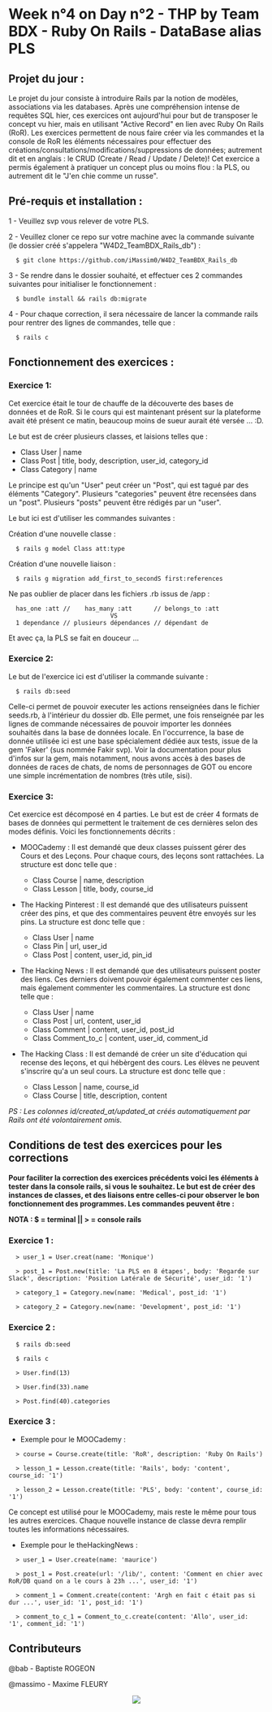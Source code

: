 # Week n°4 on Day n°2 - THP by Team BDX - Ruby On Rails - DataBase alias PLS

## Projet du jour :

Le projet du jour consiste à introduire Rails par la notion de modèles, associations via les databases. Après une compréhension intense de requêtes SQL hier, ces exercices ont aujourd'hui pour but de transposer le concept vu hier, mais en utilisant "Active Record" en lien avec Ruby On Rails (RoR). Les exercices permettent de nous faire créer via les commandes et la console de RoR les éléments nécessaires pour effectuer des créations/consultations/modifications/suppressions de données; autrement dit et en anglais : le CRUD (Create / Read / Update / Delete)! Cet exercice a permis également à pratiquer un concept plus ou moins flou : la PLS, ou autrement dit le "J'en chie comme un russe".

## Pré-requis et installation :

1 - Veuillez svp vous relever de votre PLS.

2 - Veuillez cloner ce repo sur votre machine avec la commande suivante (le dossier créé s'appelera "W4D2_TeamBDX_Rails_db") :

```
  $ git clone https://github.com/iMassim0/W4D2_TeamBDX_Rails_db
```

3 - Se rendre dans le dossier souhaité, et effectuer ces 2 commandes suivantes pour initialiser le fonctionnement :

```
  $ bundle install && rails db:migrate
```

4 - Pour chaque correction, il sera nécessaire de lancer la commande rails pour rentrer des lignes de commandes, telle que :

```
  $ rails c
```

## Fonctionnement des exercices :

### Exercice 1:

Cet exercice était le tour de chauffe de la découverte des bases de données et de RoR. Si le cours qui est maintenant présent sur la plateforme avait été présent ce matin, beaucoup moins de sueur aurait été versée ... :D.

Le but est de créer plusieurs classes, et laisions telles que :

  - Class User | name
  - Class Post | title, body, description, user_id, category_id
  - Class Category | name

Le principe est qu'un "User" peut créer un "Post", qui est tagué par des éléments "Category". Plusieurs "categories" peuvent être recensées dans un "post". Plusieurs "posts" peuvent être rédigés par un "user".

Le but ici est d'utiliser les commandes suivantes :

Création d'une nouvelle classe :
```
  $ rails g model Class att:type
```

Création d'une nouvelle liaison :
```
  $ rails g migration add_first_to_secondS first:references
```

Ne pas oublier de placer dans les fichiers .rb issus de /app :
```
  has_one :att //    has_many :att      // belongs_to :att
                            VS
  1 dependance // plusieurs dépendances // dépendant de
```

Et avec ça, la PLS se fait en douceur ...

### Exercice 2:

Le but de l'exercice ici est d'utiliser la commande suivante :
```
  $ rails db:seed
```
Celle-ci permet de pouvoir executer les actions renseignées dans le fichier seeds.rb, à l'intérieur du dossier db. Elle permet, une fois renseignée par les lignes de commande nécessaires de pouvoir importer les données souhaités dans la base de données locale. En l'occurrence, la base de donnée utilisée ici est une base spécialement dédiée aux tests, issue de la gem 'Faker' (sus nommée Fakir svp). Voir la documentation pour plus d'infos sur la gem, mais notamment, nous avons accès à des bases de données de races de chats, de noms de personnages de GOT ou encore une simple incrémentation de nombres (très utile, sisi).

### Exercice 3:

Cet exercice est décomposé en 4 parties. Le but est de créer 4 formats de bases de données qui permettent le traitement de ces dernières selon des modes définis. Voici les fonctionnements décrits :

  * MOOCademy : Il est demandé que deux classes puissent gérer des Cours et des Leçons. Pour chaque cours, des leçons sont rattachées. La structure est donc telle que :
    - Class Course | name, description
    - Class Lesson | title, body, course_id

  * The Hacking Pinterest : Il est demandé que des utilisateurs puissent créer des pins, et que des commentaires peuvent être envoyés sur les pins. La structure est donc telle que :
    - Class User | name
    - Class Pin | url, user_id
    - Class Post | content, user_id, pin_id

  * The Hacking News : Il est demandé que des utilisateurs puissent poster des liens. Ces derniers doivent pouvoir également commenter ces liens, mais également commenter les commentaires. La structure est donc telle que :
    - Class User | name
    - Class Post | url, content, user_id
    - Class Comment | content, user_id, post_id
    - Class Comment_to_c | content, user_id, comment_id

  * The Hacking Class : Il est demandé de créer un site d'éducation qui recense des leçons, et qui hébèrgent des cours. Les élèves ne peuvent s'inscrire qu'a un seul cours. La structure est donc telle que :
    - Class Lesson | name, course_id
    - Class Course | title, description, content

*PS : Les colonnes id/created_at/updated_at créés automatiquement par Rails ont été volontairement omis.*

## Conditions de test des exercices pour les corrections

**Pour faciliter la correction des exercices précédents voici les éléments à tester dans la console rails, si vous le souhaitez. Le but est de créer des instances de classes, et des liaisons entre celles-ci pour observer le bon fonctionnement des programmes. Les commandes peuvent être :**

**NOTA : $ = terminal || > = console rails**

### Exercice 1 :

```
  > user_1 = User.creat(name: 'Monique')

  > post_1 = Post.new(title: 'La PLS en 8 étapes', body: 'Regarde sur Slack', description: 'Position Latérale de Sécurité', user_id: '1')

  > category_1 = Category.new(name: 'Medical', post_id: '1')

  > category_2 = Category.new(name: 'Development', post_id: '1')
```

### Exercice 2 :

```
  $ rails db:seed

  $ rails c

  > User.find(13)

  > User.find(33).name

  > Post.find(40).categories
```

### Exercice 3 :

  * Exemple pour le MOOCademy :

```
  > course = Course.create(title: 'RoR', description: 'Ruby On Rails')

  > lesson_1 = Lesson.create(title: 'Rails', body: 'content', course_id: '1')

  > lesson_2 = Lesson.create(title: 'PLS', body: 'content', course_id: '1')
```

Ce concept est utilisé pour le MOOCademy, mais reste le même pour tous les autres exercices. Chaque nouvelle instance de classe devra remplir toutes les informations nécessaires.

  * Exemple pour le theHackingNews :

```
  > user_1 = User.create(name: 'maurice')

  > post_1 = Post.create(url: '/lib/', content: 'Comment en chier avec RoR/DB quand on a le cours à 23h ...', user_id: '1')

  > comment_1 = Comment.create(content: 'Argh en fait c était pas si dur ...', user_id: '1', post_id: '1')

  > comment_to_c_1 = Comment_to_c.create(content: 'Allo', user_id: '1', comment_id: '1')
```

## Contributeurs

@bab - Baptiste ROGEON

@massimo - Maxime FLEURY

<p align="center">
  <img src="THP_BDX.png"/>
</p>
